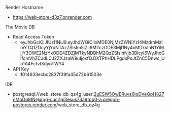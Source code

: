 Render Hostname
- https://web-store-d3z7.onrender.com

The Movie DB
- Read Access Token
    - eyJhbGciOiJIUzI1NiJ9.eyJhdWQiOiIxMDE0NjMzZWNiYzI4MzdmMzlmYTQ1ZDcyYjYxNTAzZSIsIm5iZiI6MTczODE3MjI1Ny4xMDksInN1YiI6IjY3OWE2NzYxODE4ZDZjMTkyNDBhM2QzZSIsInNjb3BlcyI6WyJhcGlfcmVhZCJdLCJ2ZXJzaW9uIjoxfQ.DXTPhHDLPgdxPsJtZnC5Dnwc_Uo1A4FcfvIXdyoTWY4
- API Key
    - 1014633ecbc2837f39fa45d72b61503e

IDR
- postgresql://web_store_db_qz4g_user:2uESW5OwERuvs6IoDVeQpH827nMoDqMN@dpg-cuci1gi3esus73a9tpb0-a.oregon-postgres.render.com/web_store_db_qz4g
